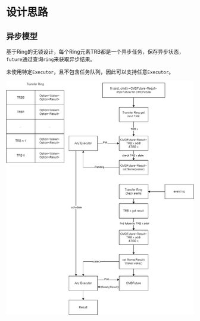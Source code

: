 # 设计思路

## 异步模型

基于Ring的无锁设计，每个Ring元素TRB都是一个异步任务，保存异步状态，`future`通过查询`ring`来获取异步结果。

未使用特定`Executor`，且不包含任务队列，因此可以支持任意`Executor`。

![流程图](异步请求.drawio.png)
